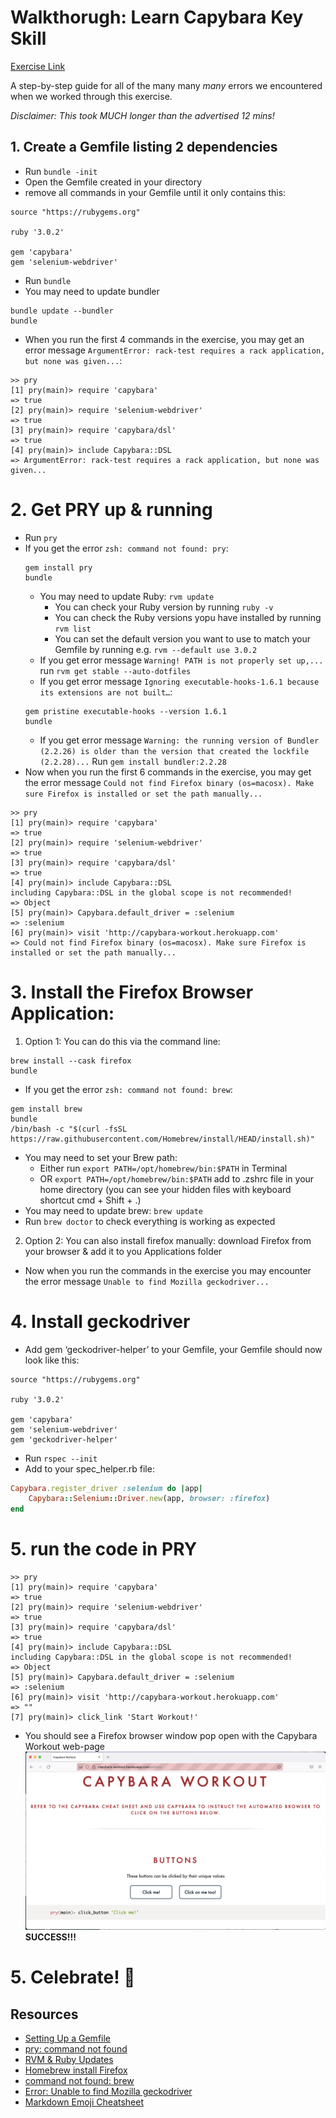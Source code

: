 # Walkthorugh: Learn Capybara Key Skill

[Exercise Link](https://capybara-workout.herokuapp.com)

A step-by-step guide for all of the many many _many_ errors we encountered when we worked through this exercise.

_Disclaimer: This took MUCH longer than the advertised 12 mins!_

## 1. Create a Gemfile listing 2 dependencies

- Run `bundle -init`
- Open the Gemfile created in your directory
- remove all commands in your Gemfile until it only contains this:

```
source "https://rubygems.org"

ruby '3.0.2'

gem 'capybara'
gem 'selenium-webdriver'
```

- Run `bundle`
- You may need to update bundler

```
bundle update --bundler
bundle
```

- When you run the first 4 commands in the exercise, you may get an error message `ArgumentError: rack-test requires a rack application, but none was given...`:

```
>> pry
[1] pry(main)> require 'capybara'
=> true
[2] pry(main)> require 'selenium-webdriver'
=> true
[3] pry(main)> require 'capybara/dsl'
=> true
[4] pry(main)> include Capybara::DSL
=> ArgumentError: rack-test requires a rack application, but none was given...
```

# 2. Get PRY up & running

- Run `pry`
- If you get the error `zsh: command not found: pry`:
  ```
  gem install pry
  bundle
  ```
  - You may need to update Ruby: `rvm update`
    - You can check your Ruby version by running `ruby -v`
    - You can check the Ruby versions yopu have installed by running `rvm list`
    - You can set the default version you want to use to match your Gemfile by running e.g. `rvm --default use 3.0.2`
  - If you get error message `Warning! PATH is not properly set up,...` run `rvm get stable --auto-dotfiles`
  - If you get error message `Ignoring executable-hooks-1.6.1 because its extensions are not built…`:
  ```
  gem pristine executable-hooks --version 1.6.1
  bundle
  ```
  - If you get error message `Warning: the running version of Bundler (2.2.26) is older than the version that created the lockfile (2.2.28)...`
    Run `gem install bundler:2.2.28`
- Now when you run the first 6 commands in the exercise, you may get the error message `Could not find Firefox binary (os=macosx). Make sure Firefox is installed or set the path manually...`

```
>> pry
[1] pry(main)> require 'capybara'
=> true
[2] pry(main)> require 'selenium-webdriver'
=> true
[3] pry(main)> require 'capybara/dsl'
=> true
[4] pry(main)> include Capybara::DSL
including Capybara::DSL in the global scope is not recommended!
=> Object
[5] pry(main)> Capybara.default_driver = :selenium
=> :selenium
[6] pry(main)> visit 'http://capybara-workout.herokuapp.com'
=> Could not find Firefox binary (os=macosx). Make sure Firefox is installed or set the path manually...
```

# 3. Install the Firefox Browser Application:

1. Option 1: You can do this via the command line:

```
brew install --cask firefox
bundle
```

- If you get the error `zsh: command not found: brew`:

```
gem install brew
bundle
/bin/bash -c "$(curl -fsSL https://raw.githubusercontent.com/Homebrew/install/HEAD/install.sh)"
```

- You may need to set your Brew path:
  - Either run `export PATH=/opt/homebrew/bin:$PATH` in Terminal
  - OR `export PATH=/opt/homebrew/bin:$PATH` add to .zshrc file in your home directory (you can see your hidden files with keyboard shortcut cmd + Shift + .)
- You may need to update brew: `brew update`
- Run `brew doctor` to check everything is working as expected

2. Option 2: You can also install firefox manually: download Firefox from your browser & add it to you Applications folder

- Now when you run the commands in the exercise you may encounter the error message `Unable to find Mozilla geckodriver...`

# 4. Install geckodriver

- Add gem ‘geckodriver-helper’ to your Gemfile, your Gemfile should now look like this:

```
source "https://rubygems.org"

ruby '3.0.2'

gem 'capybara'
gem 'selenium-webdriver'
gem 'geckodriver-helper'
```

- Run `rspec --init`
- Add to your spec_helper.rb file:

```ruby
Capybara.register_driver :selenium do |app|
    Capybara::Selenium::Driver.new(app, browser: :firefox)
end
```

# 5. run the code in PRY

```
>> pry
[1] pry(main)> require 'capybara'
=> true
[2] pry(main)> require 'selenium-webdriver'
=> true
[3] pry(main)> require 'capybara/dsl'
=> true
[4] pry(main)> include Capybara::DSL
including Capybara::DSL in the global scope is not recommended!
=> Object
[5] pry(main)> Capybara.default_driver = :selenium
=> :selenium
[6] pry(main)> visit 'http://capybara-workout.herokuapp.com'
=> ""
[7] pry(main)> click_link 'Start Workout!'
```

- You should see a Firefox browser window pop open with the Capybara Workout web-page
  ![Capybary Workout Window](https://github.com/feedXia/makers-bootcamp/blob/c24e8b526c09d12bc2e9d449d2ee01fe5cdbc936/week-5/capybara/Screenshot%202021-10-04%20at%2019.04.43.png)
  **SUCCESS!!!**

# 5. Celebrate! :partying_face:

## Resources

- [Setting Up a Gemfile](https://bundler.io/gemfile.html)
- [pry: command not found](https://ianrobinson.net/irb-rbenv-pry-command-not-found-fixed/)
- [RVM & Ruby Updates](https://rvm.io/rubies/default)
- [Homebrew install Firefox](https://formulae.brew.sh/cask/firefox)
- [command not found: brew](https://stackoverflow.com/questions/36657321/after-installing-brew-i-get-command-not-found-brew)
- [Error: Unable to find Mozilla geckodriver](https://stackoverflow.com/questions/42596250/selenium-webdriver-unable-to-find-mozilla-geckodriver/44682785)
- [Markdown Emoji Cheatsheet](https://github.com/ikatyang/emoji-cheat-sheet)
